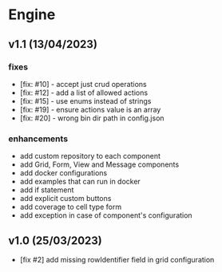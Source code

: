 # Engine

## v1.1 (13/04/2023)

### fixes

 - [fix: #10] - accept just crud operations
 - [fix: #12] - add a list of allowed actions
 - [fix: #15] - use enums instead of strings
 - [fix: #19] - ensure actions value is an array
 - [fix: #20] - wrong bin dir path in config.json
 
### enhancements

 - add custom repository to each component
 - add Grid, Form, View and Message components
 - add docker configurations
 - add examples that can run in docker
 - add if statement
 - add explicit custom buttons
 - add coverage to cell type form
 - add exception in case of component's configuration

## v1.0 (25/03/2023)

 - [fix #2] add missing rowIdentifier field in grid configuration

